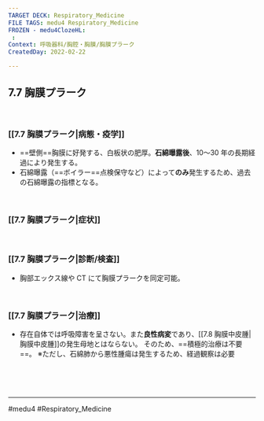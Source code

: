 ```yaml
---
TARGET DECK: Respiratory_Medicine
FILE TAGS: medu4 Respiratory_Medicine
FROZEN - medu4ClozeHL:
 : 
Context: 呼吸器科/胸腔・胸膜/胸膜プラーク
CreatedDay: 2022-02-22

---
```


## 7.7 胸膜プラーク

<br>

### [[7.7 胸膜プラーク|病態・疫学]]
* ==壁側==胸膜に好発する、白板状の肥厚。**石綿曝露後**、10～30 年の長期経過により発生する。
* 石綿曝露（==ボイラー==点検保守など）によって**のみ**発生するため、過去の石綿曝露の指標となる。
<!--ID: 1645771914581-->



<br>

### [[7.7 胸膜プラーク|症状]]


<br>

### [[7.7 胸膜プラーク|診断/検査]]
* 胸部エックス線や CT にて胸膜プラークを同定可能。

<br>

### [[7.7 胸膜プラーク|治療]]
* 存在自体では呼吸障害を呈さない。また**良性病変**であり、[[7.8 胸膜中皮腫|胸膜中皮腫]]の発生母地とはならない。 そのため、==積極的治療は不要==。
※ただし、石綿肺から悪性腫瘍は発生するため、経過観察は必要
<!--ID: 1656491307651-->


<br><br><br>

---
#medu4 #Respiratory_Medicine